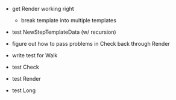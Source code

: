 - get Render working right
  - break template into multiple templates

- test NewStepTemplateData (w/ recursion)
- figure out how to pass problems in Check back through Render
- write test for Walk
- test Check
- test Render
- test Long
